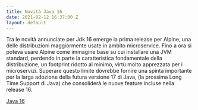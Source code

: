 ```yaml
---
title: Novità Java 16
date: 2021-02-12 16:37:00 Z
layout: default
---
```


Tra le novità annunciate per Jdk 16 emerge la prima release per Alpine, una delle distribuzioni maggiormente usate in ambito microservice. Fino a ora si poteva usare Alpine come immagine base su cui installare una JVM standard, perdendo in parte la caratteristica fondamentale della distribuzione, un footprint ridotto al minimo, virtù molto apprezzata per i microservizi. Superare questo limite dovrebbe fornire una spinta importante per la larga adozione della futura versione 17 di Java, (la prossima Long Time Support di Java) che consoliderà le nuove feature incluse nella release 16.

[Java 16](https://www.loicmathieu.fr/wordpress/en/informatique/java-16-quoi-de-neuf/?fbclid=IwAR3r2QW984zS1oNa8hIg1ZWMjge35iJCtP9gV7rmqf6Yx9n8yBCMsima-ak)